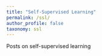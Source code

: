 ```yaml
---
title: "Self-Supervised Learning"
permalink: /ssl/
author_profile: false
taxonomy: ssl
---
```


Posts on self-supervised learning